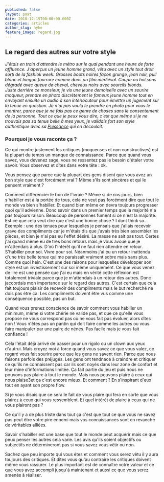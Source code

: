 ```yaml
---
published: false
layout: post
date: 2018-12-19T00:00:00.000Z
categories: articles
author_slug: hyke
feature_image: regard.jpg
---
```

## Le regard des autres sur votre style

*J'étais en train d'attendre le métro sur le quai pendant une heure de forte affluence. J'aperçus un jeune homme grand, vêtu avec un style tout droit sorti de la fashiok week. Grosses boots noires façon grunge, jean noir, pull blanc et longue fourrure comme dans un film médiéval. Coupe au bol sans dégradé avec queue de cheval, cheveux noirs avec sourcils blonds.  
Juste derrière ce monsieur, je vis une jeune demoiselle avec un sourire moqueur, prendre en photo discrètement le fameux jeune homme tout en envoyant ensuite un audio à son interlocuteur pour émettre un jugement sur la tenue en question.
Je n'ai pas voulu le prendre en photo pour vous le montrer, parce que je ne fais pas ce genre de choses sans le consentement de la personne. Tout ce que je peux vous dire, c'est que même si je ne trouvais pas sa tenue belle à mes yeux, je validais fort son style authentique avec sa [Puissance](http://www.crevardstyle.com/La-Puissance-du-Style) qui en découlait.*

### Pourquoi je vous raconte ça ?

 Ce qui montre justement les critiques (moqueuses et non constructives) est la plupart du temps un manque de connaissance. Parce que quand vous savez, vous devenez sage, vous ne ressentez pas le besoin d'étaler votre savoir. Vous observez et dîtes dans votre tête : ok.

Vous pensez que parce que la plupart des gens disent que vous avez un bon style que c'est forcément vrai ? Même s'ils sont sincères et qui le pensent vraiment ?

Comment différencier le bon de l'ivraie ? Même si de nos jours, bien s'habiller est à la portée de tous, cela ne veut pas forcément dire que tout le monde va bien s'habiller. Et quand bien même on devra toujours progresser quoi qu'il advienne. Donc savoir dans un premier temps que la majorité n'a pas toujours raison.
Beaucoup de personnes fument si ce n'est la majorité. Est ce que cela veut dire que c'est une bonne chose ? I dont think so...
Exemple : une des tenues pour lesquelles je pensais que j'allais recevoir grave des compliments car je m'étais dis que j'avais très bien assembler les pièces, et bien je n'ai pas eu l'effet désiré. La masse ne sait pas tout. Certes j'ai quand même eu de très bons retours mais je vous avoue que je m'attendais à plus. D'où l'intérêt qu'il ne faut rien attendre en retour. S'habiller pour soi. Vivre pour soi.
Néanmoins j'ai eu un retour inattendu d'une très belle tenue qui me paraissait vraiment sobre mais sans plus. Comme quoi hein. C'est une des raisons pour lesquelles développer son style est un investissement sur soi même uniquement.
Ce que vous venez de lire est une pensée que j'ai eu mais en vérité cette réflexion est totalement triviale parce que je m'attendais à un retour des autres. Donc jaccordais mon importance sur le regard des autres. C'est certain que cela fait toujours plaisir de recevoir des compliments mais le but recherché ne dois pas être ça. Les compliments doivent être vus comme une conséquence possible, pas un but.

Quand vous prenez conscience de savoir comment vous habiller un minimum, même si votre chérie ne valide pas, et que ce qu'elle vous propose ne vous correspond pas où ne vous fait pas évoluer, alors dîtes non ! Vous n'êtes pas un pantin qui doit faire comme les autres ou vous faire manipuler par une paire de nénés. Pas facile mais je vous fait confiance !

Cela l'était déjà arrivé de passer pour un rigolo ou un clown aux yeux d'autrui. Mais croyez moi à force quand vous savez ce que vous valez, ce regard vous fait sourire parce que les gens ne savent rien. Parce que nous faisons parfois des préjugés. Les gens ont tendnace à craindre et critiquer ce qu'ils ne connaissent pas car ils sont noyés dans leur zone de confort et leur mine d'informations limitée. Ça fait partie du jeu et puis nous ne pouvons pas plaire à tout le monde. Mais nous pouvons plaire à ceux qui nous plaise3et ça c'est encore mieux. Et comment ? En s'inspirant d'eux tout en ayant son propre flow.

Si je vous disais que ce sera le fait de vous plaire qui fera en sorte que vous plairez à ceux qui vous ressemblent. Et quel intérêt de plaire à ceux qui ne vous plairont pas ?

Ce qu'il y a de plus triste dans tout ça c'est que tout ce que vous ne savez pas peut être votre pire ennemi mais vos connaissances sont en revanche de véritables alliées.

Savoir s'habiller est une base que tout le monde peut acquérir mais ce que peux penser les autres cela varie. Les avis qu'ils soient objectifs ou subjectifs ne détermineront pas si vous savez vous vêtir ou non. 

Sachez que peu importe qui vous êtes et comment vous serez vêtu il y aura toujours des critiques. Et dîtes vous qu'au contraire les critiques doivent même vous rassurer. Le plus important est de connaître votre valeur et ce que vous avez accompli jusqu'à maintenant et aussi ce que vous serez amenés à réaliser. 



